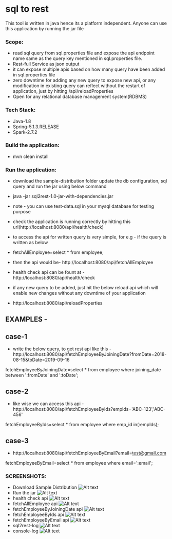 # sql to rest
This tool is written in java hence its a platform independent. Anyone can use this application by running the jar file


### Scope:
 - read sql query from sql.properties file and expose the api endpoint name same as the query key mentioned in sql.properties file.
 - Rest-full Service as json output
 - it can expose multiple apis based on how many query have been added in sql.properties file
 - zero downtime for adding any new query to expose new api, or any modification in existing query can reflect without the restart of application, just by hitting /api/reloadProperties
 - Open for any relational database management system(RDBMS)
 
### Tech Stack:
- Java-1.8
- Spring-5.1.3.RELEASE
- Spark-2.7.2

### Build the application:
- mvn clean install
 
### Run the application:
- download the sample-distribution folder update the db configuration, sql query and run the jar using below command
- java -jar sql2rest-1.0-jar-with-dependencies.jar
- note - you can use test-data.sql in your mysql database for testing purpose
- check the application is running correctly by hitting this url(http://localhost:8080/api/health/check)
- to access the api for written query is very simple, for e.g - if the query is written as below
- fetchAllEmployee=select * from employee;
- then the api would be- http://localhost:8080/api/fetchAllEmployee

- health check api can be fount at - http://localhost:8080/api/health/check

- if any new query to be added, just hit the below reload api which will enable new changes without any downtime of your application
- http://localhost:8080/api/reloadProperties

## EXAMPLES - 
## case-1
- write the below query, to get rest api like this - http://localhost:8080/api/fetchEmployeeByJoiningDate?fromDate=2018-08-15&toDate=2019-09-16

fetchEmployeeByJoiningDate=select * from employee where joining_date between ':fromDate' and ':toDate';

## case-2

- like wise we can access this api - http://localhost:8080/api/fetchEmployeeByIds?empIds='ABC-123','ABC-456'

fetchEmployeeByIds=select * from employee where emp_id in(:empIds);

## case-3

- http://localhost:8080/api/fetchEmployeeByEmail?email=test@gmail.com

fetchEmployeeByEmail=select * from employee where email=':email';

### SCREENSHOTS:
 - Download Sample Distribution ![Alt text](./docs/images/download-sample-distribution.png "Download Sample Distribution")
 - Run the jar ![Alt text](./docs/images/run_the_jar.png?raw=true "Run the jar")
 - health check api ![Alt text](./docs/images/health-check-api.png?raw=true "health check api")
 - fetchAllEmployee api ![Alt text](./docs/images/fetchAllEmployeeApi.png?raw=true "fetchAllEmployee api")
 - fetchEmployeeByJoiningDate api ![Alt text](./docs/images/fetchEmployeeByJoiningDateApi.png?raw=true "fetchEmployeeByJoiningDate api")
 - fetchEmployeeByIds api ![Alt text](./docs/images/fetchEmployeeByIdsApi.png?raw=true "fetchEmployeeByIds api")
 - fetchEmployeeByEmail api ![Alt text](./docs/images/fetchEmployeeByEmailApi.png?raw=true "fetchEmployeeByEmail api")
 - sql2rest-log ![Alt text](./docs/images/sql2rest-log.png?raw=true "sql2rest-log")
 - console-log ![Alt text](./docs/images/console-log.png?raw=true "console-log")
 
